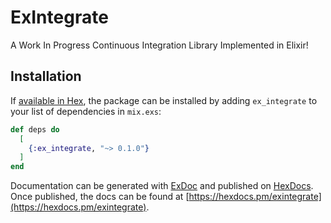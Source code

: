 # ExIntegrate

A Work In Progress Continuous Integration Library Implemented in Elixir!

## Installation

If [available in Hex](https://hex.pm/docs/publish), the package can be installed
by adding `ex_integrate` to your list of dependencies in `mix.exs`:

```elixir
def deps do
  [
    {:ex_integrate, "~> 0.1.0"}
  ]
end
```

Documentation can be generated with [ExDoc](https://github.com/elixir-lang/ex_doc)
and published on [HexDocs](https://hexdocs.pm). Once published, the docs can
be found at [https://hexdocs.pm/exintegrate](https://hexdocs.pm/exintegrate).

